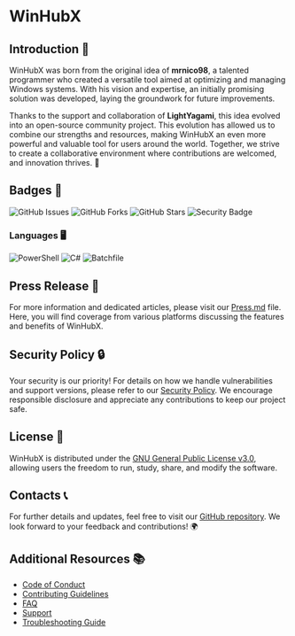 # WinHubX

## Introduction 🌟
WinHubX was born from the original idea of **mrnico98**, a talented programmer who created a versatile tool aimed at optimizing and managing Windows systems. With his vision and expertise, an initially promising solution was developed, laying the groundwork for future improvements.

Thanks to the support and collaboration of **LightYagami**, this idea evolved into an open-source community project. This evolution has allowed us to combine our strengths and resources, making WinHubX an even more powerful and valuable tool for users around the world. Together, we strive to create a collaborative environment where contributions are welcomed, and innovation thrives. 🚀

## Badges 🏅
![GitHub Issues](https://img.shields.io/github/issues/Italian-Developer/WinHubX)
![GitHub Forks](https://img.shields.io/github/forks/Italian-Developer/WinHubX)
![GitHub Stars](https://img.shields.io/github/stars/Italian-Developer/WinHubX)
![Security Badge](https://img.shields.io/badge/security%20policy-1.0.0-brightgreen)

### Languages 🖥️
![PowerShell](https://img.shields.io/badge/PowerShell-87.0%25-blue)
![C#](https://img.shields.io/badge/C%23-11.5%25-green)
![Batchfile](https://img.shields.io/badge/Batchfile-1.5%25-yellow)

## Press Release 📰
For more information and dedicated articles, please visit our [Press.md](Press.md) file. Here, you will find coverage from various platforms discussing the features and benefits of WinHubX.

## Security Policy 🔒
Your security is our priority! For details on how we handle vulnerabilities and support versions, please refer to our [Security Policy](SECURITY.md). We encourage responsible disclosure and appreciate any contributions to keep our project safe.

## License 📄
WinHubX is distributed under the [GNU General Public License v3.0](https://www.gnu.org/licenses/gpl-3.0.html), allowing users the freedom to run, study, share, and modify the software.

## Contacts 📞
For further details and updates, feel free to visit our [GitHub repository](https://github.com/Italian-Developer/WinHubX). We look forward to your feedback and contributions! 🌍

## Additional Resources 📚
- [Code of Conduct](CODE_OF_CONDUCT.md)
- [Contributing Guidelines](CONTRIBUTING.md)
- [FAQ](Faq.md)
- [Support](Support.md)
- [Troubleshooting Guide](Troubleshooting.md)
